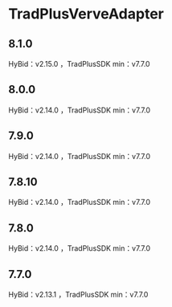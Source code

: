 # TradPlusVerveAdapter

## 8.1.0

HyBid：v2.15.0 ，TradPlusSDK min：v7.7.0

## 8.0.0

HyBid：v2.14.0 ，TradPlusSDK min：v7.7.0

## 7.9.0

HyBid：v2.14.0 ，TradPlusSDK min：v7.7.0

## 7.8.10

HyBid：v2.14.0 ，TradPlusSDK min：v7.7.0

## 7.8.0

HyBid：v2.14.0 ，TradPlusSDK min：v7.7.0

## 7.7.0

HyBid：v2.13.1 ，TradPlusSDK min：v7.7.0